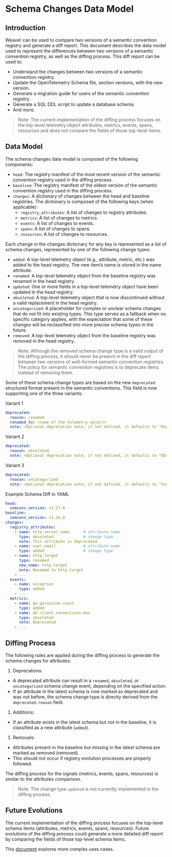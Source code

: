 # Schema Changes Data Model

## Introduction

Weaver can be used to compare two versions of a semantic convention registry
and generate a diff report. This document describes the data model used to
represent the differences between two versions of a semantic convention
registry, as well as the diffing process. This diff report can be used to:

- Understand the changes between two versions of a semantic convention registry.
- Update the OpenTelemetry Schema file, section versions, with the new version.
- Generate a migration guide for users of the semantic convention registry.
- Generate a SQL DDL script to update a database schema.
- And more.

> Note: The current implementation of the diffing process focuses on the top-level
telemetry object attributes, metrics, events, spans, resources and does not compare
the fields of those top-level items.

## Data Model

The schema changes data model is composed of the following components:

- `head`: The registry manifest of the most recent version of the semantic
  convention registry used in the diffing process.
- `baseline`: The registry manifest of the oldest version of the semantic
  convention registry used in the diffing process.
- `changes`: A dictionary of changes between the head and baseline registries.
  The dictionary is composed of the following keys (when applicable):
  - `registry_attributes`: A list of changes to registry attributes.
  - `metrics`: A list of changes to metrics.
  - `events`: A list of changes to events.
  - `spans`: A list of changes to spans.
  - `resources`: A list of changes to resources.

Each change in the changes dictionary for any key is represented as a list of
schema changes, represented by one of the following change types:

- `added`: A top-level telemetry object (e.g., attribute, metric, etc.) was added to the head registry. The new item’s
  name is stored in the name attribute.
- `renamed`: A top-level telemetry object from the baseline registry was renamed in the head registry.
- `updated`: One or more fields in a top-level telemetry object have been updated in the head registry.
- `obsoleted`: A top-level telemetry object that is now discontinued without a valid replacement in the head registry.
- `uncategorized`: A placeholder for complex or unclear schema changes that do not fit into existing types. This type
  serves as a fallback when no specific category applies, with the expectation that some of these changes will be
  reclassified into more precise schema types in the future.
- `removed`: A top-level telemetry object from the baseline registry was removed in the head registry.

> Note: Although the removed schema change type is a valid output of the diffing
process, it should never be present in the diff report between two versions of
well-formed semantic convention registries. The policy for semantic convention
registries is to deprecate items instead of removing them.

Some of these schema change types are based on the new `deprecated` structured format present in the semantic
conventions. This field is now supporting one of the three variants:

Variant 1
```yaml
deprecated:
  reason: renamed
  renamed_to: <name of the telemetry object>
  note: <Optional deprecation note; if not defined, it defaults to "Replaced by `<renamed_to>`.">
```

Variant 2
```yaml
deprecated:
  reason: obsoleted
  note: <Optional deprecation note; if not defined, it defaults to "Obsoleted.">
```

Variant 3
```yaml
deprecated:
  reason: uncategorized
  note: <Optional deprecation note; if not defined, it defaults to "Uncategorized.">
```

Example Schema Diff in YAML

```yaml
head:
  semconv_version: v1.27.0
baseline:
  semconv_version: v1.26.0
changes:
  registry_attributes:
    - name: http.server_name      # attribute name
      type: obsoleted             # change type
      note: This attribute is deprecated.
    - name: user.email            # attribute name
      type: added                 # change type
    - name: http_target
      type: renamed
      new_name: http.target
      note: Renamed to http.target
    - ...
  events:
    - name: exception
      type: added
    - ...
  metrics:
    - name: go.goroutine.count
      type: added
    - name: db.client.connections.max
      type: obsoleted
      note: Deprecated
    - ...
```

## Diffing Process

The following rules are applied during the diffing process to generate the schema
changes for attributes:

1. Deprecations:
  - A deprecated attribute can result in a `renamed`, `obsoleted`, or `uncategorized` schema change event, depending
    on the specified action.
  - If an attribute in the latest schema is now marked as deprecated and was not before, the schema change type is
    directly derived from the `deprecated.reason` field.
1. Additions:
  - If an attribute exists in the latest schema but not in the baseline, it is classified as a new attribute (`added`).
1. Removals:
  - Attributes present in the baseline but missing in the latest schema are marked as removed (removed).
  - This should not occur if registry evolution processes are properly followed.

The diffing process for the signals (metrics, events, spans, resources) is similar
to the attributes comparison.

> Note: The change type `updated` is not currently implemented in the diffing process.

## Future Evolutions

The current implementation of the diffing process focuses on the top-level schema
items (attributes, metrics, events, spans, resources). Future evolutions of the
diffing process could generate a more detailed diff report by comparing the fields
of those top-level schema items.

This [document](old-stuff/schema-changes-explorations-for-future-evolutions.md) explores more complex uses cases.